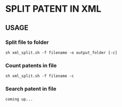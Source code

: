 # SPLIT PATENT IN XML

## USAGE

### Split file to folder

```shell
sh xml_split.sh -f filename -o output_folder [-c]
```

### Count patents in file

```shell
sh xml_split.sh -f filename -c
```

### Search patent in file

`coming up...`